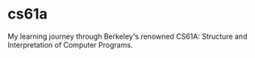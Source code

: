 # cs61a
My learning journey through Berkeley's renowned CS61A: Structure and Interpretation of Computer Programs. 

